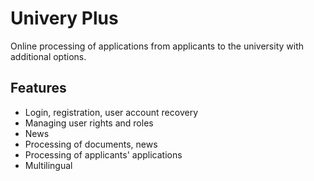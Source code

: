 # Univery Plus

Online processing of applications from applicants to the university with additional options.

## Features

- Login, registration, user account recovery
- Managing user rights and roles
- News
- Processing of documents, news
- Processing of applicants' applications
- Multilingual


